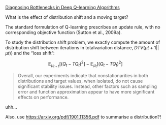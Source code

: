 [Diagnosing Bottlenecks in Deep Q-learning Algorithms](https://arxiv.org/abs/1902.10250)

What is the effect of distribution shift and a moving target?

The standard formulation of Q-learning prescribes an update rule, with no corresponding objective function (Sutton et al., 2009a).


To study the distribution shift problem, we exactly compute
the amount of distribution shift between iterations in totalvariation distance, $DT V (µt+1||µt))$ and the “loss shift”:

$$
\mathop{\mathbb E}_{µ_{t+1}} [(Q_t - TQ_t)^2] - \mathop{\mathbb E}_{µ_t} [(Q_t - TQ_t)^2]
$$



> Overall, our experiments indicate that nonstationarities in both distributions and target values, when isolated, do not cause significant stability issues. Instead, other factors such as sampling error and function approximation appear to have more significant effects on performance.

uhh...


Also. use https://arxiv.org/pdf/1901.11356.pdf to summarise a distribution?!
